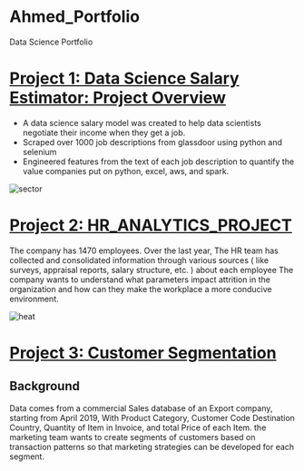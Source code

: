 # Ahmed_Portfolio
Data Science Portfolio
# [Project 1: Data Science Salary Estimator: Project Overview](https://github.com/Ahmd-karrar/ds_salary/tree/master)
- A data science salary  model was created to help data scientists negotiate their income when they get a job.
- Scraped over 1000 job descriptions from glassdoor using python and selenium
- Engineered features from the text of each job description to quantify the value companies put on python, excel, aws, and spark.
  
![sector](https://github.com/Ahmd-karrar/ds_salary/assets/155227956/6aefca44-3cf8-4702-95c8-eb99ba9b49b3)

# [Project 2: HR_ANALYTICS_PROJECT](https://github.com/Ahmd-karrar/HR_ANALYTICS_PROJECT/tree/main)

The company has 1470 employees. Over the last year, The HR team has collected and consolidated information through various sources ( like surveys, appraisal reports, salary structure,  etc. ) about each employee 
The company wants to understand what parameters impact attrition in the organization and how can they make the workplace a more conducive environment.
  
![heat](https://github.com/Ahmd-karrar/HR_ANALYTICS_PROJECT/assets/155227956/7c256f2f-0a4c-498e-8589-fd8b7b9ffbe4)

# [Project 3: Customer Segmentation](https://github.com/Ahmd-karrar/Customer_Segmentation/blob/main/README.md)
## Background
Data comes from a commercial Sales database of an Export company, starting from April 2019, With Product Category, Customer Code
Destination Country, Quantity of Item in Invoice, and total Price of each Item. the marketing team wants to
create segments of customers based on transaction patterns so that marketing strategies can be developed for 
each segment.
